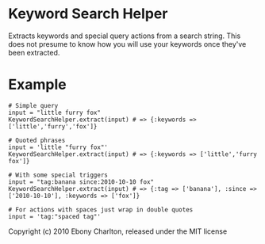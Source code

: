 Keyword Search Helper
=====================

Extracts keywords and special query actions from a search string. 
This does not presume to know how you will use your keywords once they've been extracted.


Example
=======

    # Simple query
    input = "little furry fox"
    KeywordSearchHelper.extract(input) # => {:keywords => ['little','furry','fox']}
    
    # Quoted phrases
    input = 'little "furry fox"'
    KeywordSearchHelper.extract(input) # => {:keywords => ['little','furry fox']}
    
    # With some special triggers
    input = "tag:banana since:2010-10-10 fox"
    KeywordSearchHelper.extract(input) # => {:tag => ['banana'], :since => ['2010-10-10'], :keywords => ['fox']}
    
    # For actions with spaces just wrap in double quotes
    input = 'tag:"spaced tag"'

Copyright (c) 2010 Ebony Charlton, released under the MIT license
